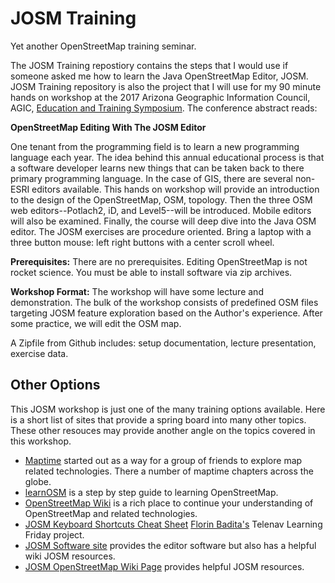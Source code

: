 # JOSM Training

Yet another OpenStreetMap training seminar.

The JOSM Training repostiory contains the steps that I would use if someone asked me how to learn the Java OpenStreetMap Editor, JOSM.  JOSM Training repository is also the project that I will use for my 90 minute hands on workshop at the 2017 Arizona Geographic Information Council, AGIC, [Education and Training Symposium](https://www.agicsymposium.org/).  The conference abstract reads:

**OpenStreetMap Editing With The JOSM Editor**
 
One tenant from the programming field is to learn a new programming language each year.  The idea behind this annual educational process is that a software developer learns new things that can be taken back to there primary programming language. In the case of GIS, there are several non-ESRI editors available. This hands on workshop will provide an introduction to the design of the OpenStreetMap, OSM, topology.  Then the three OSM web editors--Potlach2, iD, and Level5--will be introduced.  Mobile editors will also be examined.  Finally, the course will deep dive into the Java OSM editor. The JOSM exercises are procedure oriented.  Bring a laptop with a three button mouse: left right buttons with a center scroll wheel.
 
**Prerequisites:** There are no prerequisites. Editing OpenStreetMap is not rocket science. You must be able to install software via zip archives.
 
**Workshop Format:** The workshop will have some lecture and demonstration.  The bulk of the workshop consists of predefined OSM files targeting JOSM feature exploration based on the Author's experience.  After some practice, we will edit the OSM map.
 
A Zipfile from Github includes: setup documentation, lecture presentation, exercise data.

## Other Options

This JOSM workshop is just one of the many training options available.  Here is a short list of sites that provide a spring board into many other topics.  These other resouces may provide another angle on the topics covered in this workshop.

* [Maptime](http://maptime.io/lessons-resources/) started out as a way for a group of friends to explore map related technologies.  There a number of maptime chapters across the globe.
* [learnOSM](http://learnosm.org/en/) is a step by step guide to learning OpenStreetMap.
* [OpenStreetMap Wiki](http://wiki.openstreetmap.org/wiki/Main_Page) is a rich place to continue your understanding of OpenStreetMap and related technologies.
* [JOSM Keyboard Shortcuts Cheat Sheet](https://wiki.openstreetmap.org/w/images/9/99/JOSM_Keyboard_shortcuts_cheat_sheet.png) [Florin Badita's](http://www.openstreetmap.org/user/baditaflorin/diary/37606) Telenav Learning Friday project.
* [JOSM Software site](https://josm.openstreetmap.de/) provides the editor software but also has a helpful wiki JOSM resources.
* [JOSM OpenStreetMap Wiki Page](https://wiki.openstreetmap.org/wiki/JOSM/Guide) provides helpful JOSM resources.
